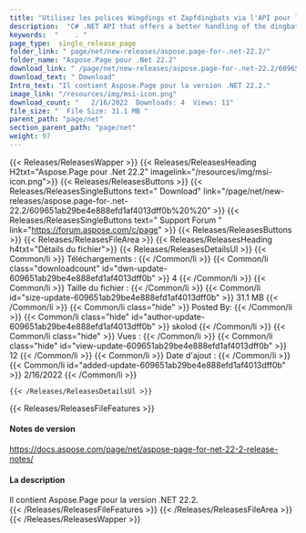 ```yaml
---
title: "Utilisez les polices Wingdings et Zapfdingbats via l'API pour les applications C#, .NET"
description:  "C# .NET API that offers a better handling of the dingbat typefaces such as the Wingdings font and the Zapfdingbats font with various supported document formats." 
keywords:  "    . " 
page_type:  single_release_page
folder_link: " page/net/new-releases/aspose.page-for-.net-22.2/"
folder_name: "Aspose.Page pour .Net 22.2"
download_link: " /page/net/new-releases/aspose.page-for-.net-22.2/609651ab29be4e888efd1af4013dff0b"
download_text: " Download"
Intro_text: "Il contient Aspose.Page pour la version .NET 22.2."
image_link: "/resources/img/msi-icon.png"
download_count: "   2/16/2022  Downloads: 4  Views: 11"
file_size: "  File Size: 31.1 MB "
parent_path: "page/net"
section_parent_path: "page/net"
weight: 97
---
```


{{< Releases/ReleasesWapper >}}
  {{< Releases/ReleasesHeading H2txt="Aspose.Page pour .Net 22.2" imagelink="/resources/img/msi-icon.png">}}
  {{< Releases/ReleasesButtons >}}
    {{< Releases/ReleasesSingleButtons text=" Download" link="/page/net/new-releases/aspose.page-for-.net-22.2/609651ab29be4e888efd1af4013dff0b%20%20" >}}
    {{< Releases/ReleasesSingleButtons text=" Support Forum " link="https://forum.aspose.com/c/page" >}}
  {{< Releases/ReleasesButtons >}}
  {{< Releases/ReleasesFileArea >}}
    {{< Releases/ReleasesHeading h4txt="Détails du fichier">}}
    {{< Releases/ReleasesDetailsUl >}}
            {{< Common/li >}} Téléchargements : {{< /Common/li >}}
      {{< Common/li class="downloadcount" id="dwn-update-609651ab29be4e888efd1af4013dff0b" >}} 4 {{< /Common/li >}}
      {{< Common/li >}} Taille du fichier : {{< /Common/li >}}
      {{< Common/li id="size-update-609651ab29be4e888efd1af4013dff0b" >}} 31.1 MB {{< /Common/li >}} 
      {{< Common/li  class="hide" >}} Posted By: {{< /Common/li >}} 
      {{< Common/li class="hide" id="author-update-609651ab29be4e888efd1af4013dff0b" >}} skolod {{< /Common/li >}}
      {{< Common/li class="hide" >}} Vues : {{< /Common/li >}}
      {{< Common/li class="hide" id="view-update-609651ab29be4e888efd1af4013dff0b" >}} 12 {{< /Common/li >}}
      {{< Common/li >}} Date d'ajout : {{< /Common/li >}}
      {{< Common/li id="added-update-609651ab29be4e888efd1af4013dff0b" >}} 2/16/2022 {{< /Common/li >}} 

    {{< /Releases/ReleasesDetailsUl >}}

  {{< Releases/ReleasesFileFeatures >}}
      <h4>Notes de version</h4><div> <a href="https://docs.aspose.com/page/net/aspose-page-for-net-22-2-release-notes/">https://docs.aspose.com/page/net/aspose-page-for-net-22-2-release-notes/</a></div><h4> La description</h4><div class="HTMLDescription"> Il contient Aspose.Page pour la version .NET 22.2.</div>
  {{< /Releases/ReleasesFileFeatures >}}
 {{< /Releases/ReleasesFileArea >}}
{{< /Releases/ReleasesWapper >}}



